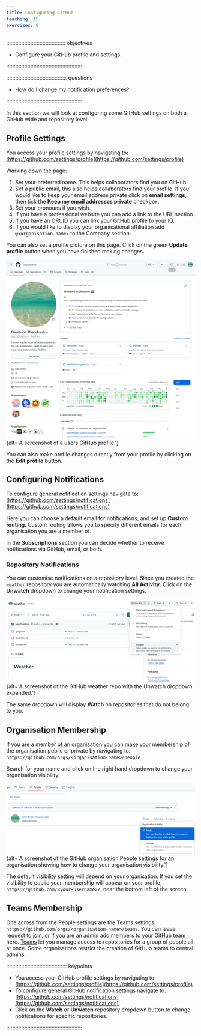 ```yaml
---
title: Configuring GitHub
teaching: 15
exercises: 0
---
```


::::::::::::::::::::::::::::::::::::::: objectives

- Configure your GitHub profile and settings.

::::::::::::::::::::::::::::::::::::::::::::::::::

:::::::::::::::::::::::::::::::::::::::: questions

- How do I change my notification preferences?

::::::::::::::::::::::::::::::::::::::::::::::::::

In this section we will look at configuring some GitHub
settings on both a GitHub wide and repository level. 

## Profile Settings

You access your profile settings by navigating to:
[https://github.com/settings/profile](https://github.com/settings/profile)

Working down the page:

1. Set your preferred name. This helps collaborators find you on GitHub.
2. Set a public email, this also helps collaborators find your profile.
   If you would like to keep your email address private click on **email settings**,
   then tick the **Keep my email addresses private** checkbox.
3. Set your pronouns if you wish.
4. If you have a professional website you can add a link to the URL section.
5. If you have an [ORCID](https://orcid.org/) you can link your GitHub
   profile to your ID.
6. If you would like to display your organisational affiliation add
   `@<organisation-name>` to the Company section.

You can also set a profile picture on this page.
Click on the green **Update profile** button when you have
finished making changes.

![](fig/github-profile.png){alt='A screenshot of a users GitHub profile.'}

You can also make profile changes directly from your profile
by clicking on the **Edit profile** button.

## Configuring Notifications

To configure general notification settings navigate to:
[https://github.com/settings/notifications](https://github.com/settings/notifications)

Here you can choose a default email for notifications,
and set up **Custom routing**.
Custom routing allows you to specify different emails
for each organisation you are a member of.

In the **Subscriptions** section you can decide
whether to receive notifications via GitHub, email, or both.

### Repository Notifications

You can customise notifications on a repository level.
Since you created the `weather` repository you are
automatically watching **All Activity**.
Click on the **Unwatch** dropdown to change your notification settings.

![](fig/github-repo-notifications.png){alt='A screenshot of the GitHub weather repo with the Unwatch dropdown expanded.'}

The same dropdown will display **Watch** on repositories
that do not belong to you.

## Organisation Membership

If you are a member of an organisation you can make your membership
of the organisation public or private by navigating to:
`https://github.com/orgs/<organisation-name>/people`

Search for your name and click on the right hand dropdown
to change your organisation visibility.

![](fig/github-org-membership.png){alt='A screenshot of the GitHub organisation People settings for an organisation showing how to change your organisation visibility.'}

The default visibility setting will depend on your organisation.
If you set the visibility to public your membership will appear
on your profile, `https://github.com/<your-username>/`,
near the bottom left of the screen.

## Teams Membership

One across from the People settings are the Teams settings:
`https://github.com/orgs/<organisation-name>/teams`.
You can leave, request to join, or if you are an admin add members
to your GitHub team here.
[Teams](https://docs.github.com/en/organizations/organizing-members-into-teams/about-teams)
let you manage access to repositories
for a group of people all at once.
Some organisations restrict the creation of GitHub teams to central admins.

:::::::::::::::::::::::::::::::::::::::: keypoints

- You access your GitHub profile settings by navigating to:
  [https://github.com/settings/profile](https://github.com/settings/profile).
- To configure general GitHub notification settings navigate to:
  [https://github.com/settings/notifications](https://github.com/settings/notifications).
- Click on the **Watch** or **Unwatch** repository dropdown button to
  change notifications for specific repositories.

::::::::::::::::::::::::::::::::::::::::::::::::::
